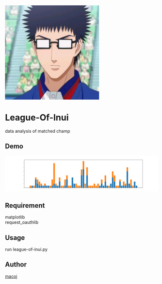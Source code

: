 ![乾](https://github.com/macoJ-J/League-Of-Inui/blob/images/inuiFace.jpg)

# League-Of-Inui
data analysis  of matched champ

## Demo
![sample](https://github.com/macoJ-J/League-Of-Inui/blob/images/sample.png)

## Requirement
matplotlib  
request_oauthlib

## Usage
run league-of-inui.py

## Author

[macoj](https://github.com/macoJ-J)
